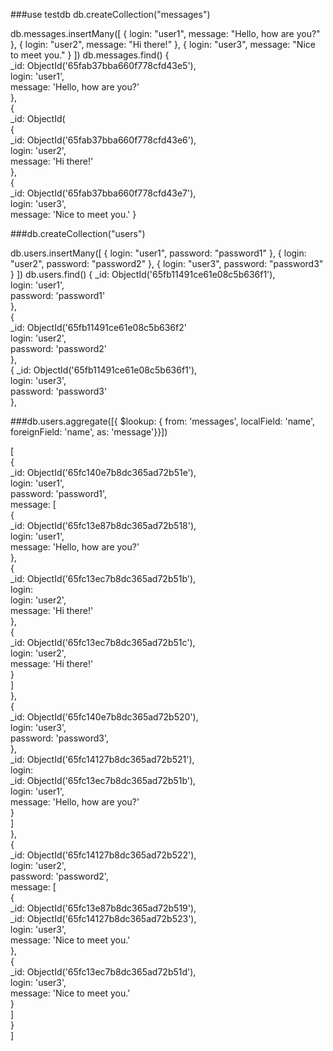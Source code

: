 ###use testdb
db.createCollection("messages")

db.messages.insertMany([
  { login: "user1", message: "Hello, how are you?" },
  { login: "user2", message: "Hi there!" },
  { login: "user3", message: "Nice to meet you." }
])
db.messages.find()
 {                                                                                                                     
    _id: ObjectId('65fab37bba660f778cfd43e5'),                                                                          
    login: 'user1',                                                                                                     
    message: 'Hello, how are you?'                                                                                      
  },                                                                                                                    
  {                                                                                                                     
    _id: ObjectId(                                                                                                      
  {                                                                                                                     
    _id: ObjectId('65fab37bba660f778cfd43e6'),                                                                          
    login: 'user2',                                                                                                     
    message: 'Hi there!'                                                                                                
  },                                                                                                                    
  {                                                                                                                     
    _id: ObjectId('65fab37bba660f778cfd43e7'),                                                                          
    login: 'user3',                                                                                                     
message: 'Nice to meet you.' 
  }                                                                                                                    
  

###db.createCollection("users")

db.users.insertMany([
   { login: "user1", password: "password1" },
   { login: "user2", password: "password2" },
   { login: "user3", password: "password3" }
])
db.users.find()
{
    _id: ObjectId('65fb11491ce61e08c5b636f1'),                                                                          
    login: 'user1',                                                                                                     
    password: 'password1'                                                                                               
  },                                                                                                                    
  {                                                                                                                     
    _id: ObjectId('65fb11491ce61e08c5b636f2'                                                                            
   login: 'user2',                                                                                                     
    password: 'password2'                                                                                               
  },        
{
    _id: ObjectId('65fb11491ce61e08c5b636f1'),                                                                          
    login: 'user3',                                                                                                     
    password: 'password3'                                                                                               
  },                                                                                                                    

###db.users.aggregate([{ $lookup: { from: 'messages', localField: 'name', foreignField: 'name', as: 'message'}}])

[                                                                                                                       
  {                                                                                                                     
    _id: ObjectId('65fc140e7b8dc365ad72b51e'),                                                                          
    login: 'user1',                                                                                                     
    password: 'password1',                                                                                              
    message: [                                                                                                          
      {                                                                                                                 
        _id: ObjectId('65fc13e87b8dc365ad72b518'),                                                                      
        login: 'user1',                                                                                                 
        message: 'Hello, how are you?'                                                                                  
      },                                                                                                                
      {                                                                                                                 
        _id: ObjectId('65fc13ec7b8dc365ad72b51b'),                                                                      
        login:                                                                                                          
        login: 'user2',                                                                                                 
        message: 'Hi there!'                                                                                            
      },                                                                                                                
      {                                                                                                                 
        _id: ObjectId('65fc13ec7b8dc365ad72b51c'),                                                                      
        login: 'user2',                                                                                                 
        message: 'Hi there!'                                                                                            
      }                                                                                                                 
    ]                                                                                                                   
  },                                                                                                                    
  {                                                                                                                     
    _id: ObjectId('65fc140e7b8dc365ad72b520'),                                                                          
    login: 'user3',                                                                                                     
    password: 'password3',                                                                                              
  },                                                                                                                    
    _id: ObjectId('65fc14127b8dc365ad72b521'),                                                                          
login:    
        _id: ObjectId('65fc13ec7b8dc365ad72b51b'),                                                                      
        login: 'user1',                                                                                                 
        message: 'Hello, how are you?'                                                                                  
      }                                                                                                                 
    ]                                                                                                                   
  },                                                                                                                    
  {                                                                                                                     
    _id: ObjectId('65fc14127b8dc365ad72b522'),                                                                          
    login: 'user2',                                                                                                     
    password: 'password2',                                                                                              
    message: [                                                                                                          
      {                                                                                                                 
        _id: ObjectId('65fc13e87b8dc365ad72b519'),                                                                      
    _id: ObjectId('65fc14127b8dc365ad72b523'),                                                                          
        login: 'user3',                                                                                                 
        message: 'Nice to meet you.'                                                                                    
      },                                                                                                                
      {                                                                                                                 
        _id: ObjectId('65fc13ec7b8dc365ad72b51d'),                                                                      
        login: 'user3',                                                                                                 
        message: 'Nice to meet you.'                                                                                    
      }                                                                                                                 
    ]                                                                                                                   
  }                                                                                                                     
]                                                                                                                       
